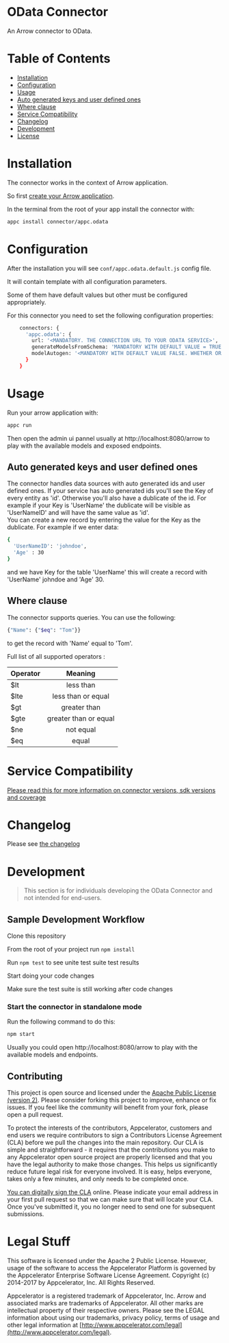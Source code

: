 # OData Connector

An Arrow connector to OData.

# Table of Contents

- [Installation](#installation)
- [Configuration](#configuration)
- [Usage](#usage)
- [Auto generated keys and user defined ones](#keys)
- [Where clause](#Where) 
- [Service Compatibility](#service-coverage)
- [Changelog](#changelog)
- [Development](#development)
- [License](#license)

# Installation
The connector works in the context of Arrow application.

So first [create your Arrow application](http://docs.appcelerator.com/platform/latest/#!/guide/API_Builder_Getting_Started_Guide). 

In the terminal from the root of your app install the connector with:

```sh 
appc install connector/appc.odata
```

# Configuration
After the installation you will see `conf/appc.odata.default.js` config file.

It will contain template with all configuration parameters.

Some of them have default values but other must be configured appropriately.

For this connector you need to set the following configuration properties:
```sh
    connectors: {
      'appc.odata': {
        url: '<MANDATORY. THE CONNECTION URL TO YOUR ODATA SERVICE>',
        generateModelsFromSchema: 'MANDATORY WITH DEFAULT VALUE = TRUE. CREATES MODELS FROM THE METADATA',
        modelAutogen: '<MANDATORY WITH DEFAULT VALUE FALSE. WHETHER OR NOT TO GENERATE APIS FOR THE MODELS>'
      }
    }
```

# Usage
Run your arrow application with:
```sh 
appc run
```

Then open the admin ui pannel usually at http://localhost:8080/arrow to play with the available models and exposed endpoints.

## Auto generated keys and user defined ones

The connector handles data sources with auto generated ids and user defined ones. If your service has auto generated ids you'll see the Key of every entity as 'id'. Otherwise you'll also have a dublicate of the id. For example if your Key is 'UserName' the dublicate will be visible as 'UserNameID' and will have the same value as 'id'.  
You can create a new record by entering the value for the Key as the dublicate. For example if we enter data: 
```sh
{
  'UserNameID': 'johndoe',
  'Age' : 30
}
```
and we have Key for the table 'UserName' this will create a record with 'UserName' johndoe and 'Age' 30. 

## Where clause

The connector supports queries. You can use the following: 
```sh
{"Name": {"$eq": "Tom"}}
```
to get the record with 'Name' equal to 'Tom'.

Full list of all supported operators :

| Operator | Meaning              |
| ---    | :---:                |
| $lt      | less than            |
| $lte     | less than or equal   |
| $gt      | greater than         |
| $gte     | greater than or equal|
| $ne      | not equal            |
| $eq      | equal                |


# Service Compatibility
[Please read this for more information on connector versions, sdk versions and coverage](./COMPATIBILITY.md)

# Changelog

Please see [the changelog](./CHANGELOG.md)

# Development
> This section is for individuals developing the OData Connector and not intended for end-users.

## Sample Development Workflow

Clone this repository

From the root of your project run `npm install`

Run `npm test` to see unite test suite test results

Start doing your code changes

Make sure the test suite is still working after code changes

### Start the connector in standalone mode 
Run the following command to do this:
```sh
npm start
```

Usually you could open http://localhost:8080/arrow to play with the available models and endpoints.

## Contributing 

This project is open source and licensed under the [Apache Public License (version 2)](http://www.apache.org/licenses/LICENSE-2.0).  Please consider forking this project to improve, enhance or fix issues. If you feel like the community will benefit from your fork, please open a pull request.

To protect the interests of the contributors, Appcelerator, customers and end users we require contributors to sign a Contributors License Agreement (CLA) before we pull the changes into the main repository. Our CLA is simple and straightforward - it requires that the contributions you make to any Appcelerator open source project are properly licensed and that you have the legal authority to make those changes. This helps us significantly reduce future legal risk for everyone involved. It is easy, helps everyone, takes only a few minutes, and only needs to be completed once.

[You can digitally sign the CLA](http://bit.ly/app_cla) online. Please indicate your email address in your first pull request so that we can make sure that will locate your CLA.  Once you've submitted it, you no longer need to send one for subsequent submissions.

# Legal Stuff

This software is licensed under the Apache 2 Public License. However, usage of the software to access the Appcelerator Platform is governed by the Appcelerator Enterprise Software License Agreement. Copyright (c) 2014-2017 by Appcelerator, Inc. All Rights Reserved.

Appcelerator is a registered trademark of Appcelerator, Inc. Arrow and associated marks are trademarks of Appcelerator. All other marks are intellectual property of their respective owners. Please see the LEGAL information about using our trademarks, privacy policy, terms of usage and other legal information at [http://www.appcelerator.com/legal](http://www.appcelerator.com/legal).